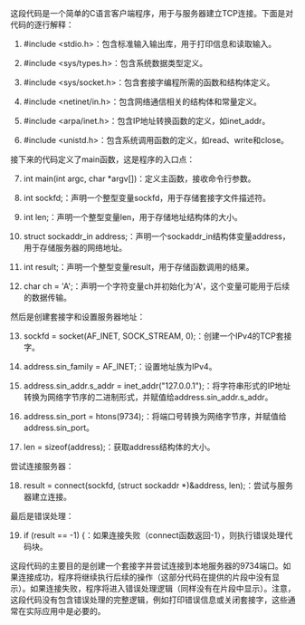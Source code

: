这段代码是一个简单的C语言客户端程序，用于与服务器建立TCP连接。下面是对代码的逐行解释：

1. #include <stdio.h>：包含标准输入输出库，用于打印信息和读取输入。

2. #include <sys/types.h>：包含系统数据类型定义。

3. #include <sys/socket.h>：包含套接字编程所需的函数和结构体定义。

4. #include <netinet/in.h>：包含网络通信相关的结构体和常量定义。

5. #include <arpa/inet.h>：包含IP地址转换函数的定义，如inet_addr。

6. #include <unistd.h>：包含系统调用函数的定义，如read、write和close。

接下来的代码定义了main函数，这是程序的入口点：

7. int main(int argc, char *argv[])：定义主函数，接收命令行参数。

8. int sockfd;：声明一个整型变量sockfd，用于存储套接字文件描述符。

9. int len;：声明一个整型变量len，用于存储地址结构体的大小。

10. struct sockaddr_in address;：声明一个sockaddr_in结构体变量address，用于存储服务器的网络地址。

11. int result;：声明一个整型变量result，用于存储函数调用的结果。

12. char ch = 'A';：声明一个字符变量ch并初始化为'A'，这个变量可能用于后续的数据传输。

然后是创建套接字和设置服务器地址：

13. sockfd = socket(AF_INET, SOCK_STREAM, 0);：创建一个IPv4的TCP套接字。

14. address.sin_family = AF_INET;：设置地址族为IPv4。

15. address.sin_addr.s_addr = inet_addr("127.0.0.1");：将字符串形式的IP地址转换为网络字节序的二进制形式，并赋值给address.sin_addr.s_addr。

16. address.sin_port = htons(9734);：将端口号转换为网络字节序，并赋值给address.sin_port。

17. len = sizeof(address);：获取address结构体的大小。

尝试连接服务器：

18. result = connect(sockfd, (struct sockaddr *)&address, len);：尝试与服务器建立连接。

最后是错误处理：

19. if (result == -1) {：如果连接失败（connect函数返回-1），则执行错误处理代码块。

这段代码的主要目的是创建一个套接字并尝试连接到本地服务器的9734端口。如果连接成功，程序将继续执行后续的操作（这部分代码在提供的片段中没有显示）。如果连接失败，程序将进入错误处理逻辑（同样没有在片段中显示）。注意，这段代码没有包含错误处理的完整逻辑，例如打印错误信息或关闭套接字，这些通常在实际应用中是必要的。
